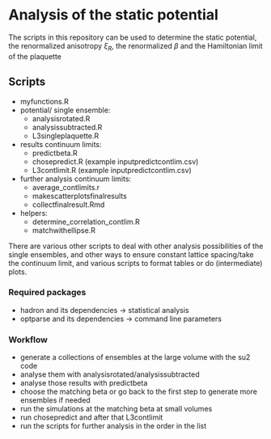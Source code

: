# Analysis of the static potential

The scripts in this repository can be used to determine the static potential, the renormalized anisotropy $\xi_R$, the renormalized $\beta$ and the Hamiltonian limit of the plaquette

## Scripts

- myfunctions.R
- potential/ single ensemble:
    - analysisrotated.R
    - analysissubtracted.R
    - L3singleplaquette.R
- results continuum limits:
    - predictbeta.R
    - chosepredict.R (example inputpredictcontlim.csv)
    - L3contlimit.R (example inputpredictcontlim.csv)
- further analysis continuum limits:
    - average_contlimits.r
    - makescatterplotsfinalresults
    - collectfinalresult.Rmd
- helpers:
    - determine_correlation_contlim.R
    - matchwithellipse.R

There are various other scripts to deal with other analysis possibilities of the single ensembles, and other ways to ensure constant lattice spacing/take the continuum limit, and various scripts to format tables or do (intermediate) plots.

### Required packages
 - hadron and its dependencies -> statistical analysis
 - optparse and its dependencies -> command line parameters

 ### Workflow

 - generate a collections of ensembles at the large volume with the su2 code
 - analyse them with analysisrotated/analysissubtracted
 - analyse those results with predictbeta
 - choose the matching beta or go back to the first step to generate more ensembles if needed
 - run the simulations at the matching beta at small volumes
 - run chosepredict and after that L3contlimit
 - run the scripts for further analysis in the order in the list

